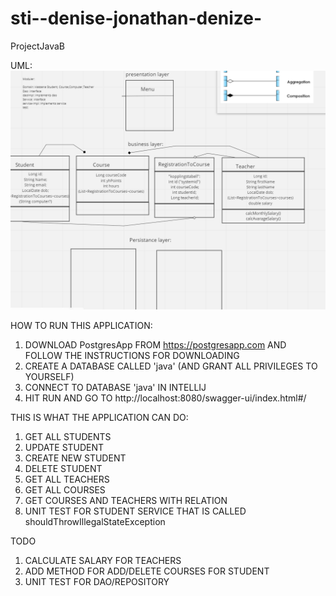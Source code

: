 # sti--denise-jonathan-denize-
ProjectJavaB

UML:
![img.png](img.png)

HOW TO RUN THIS APPLICATION:
1. DOWNLOAD PostgresApp FROM https://postgresapp.com AND FOLLOW THE INSTRUCTIONS FOR DOWNLOADING
2. CREATE A DATABASE CALLED 'java' (AND GRANT ALL PRIVILEGES TO YOURSELF)
3. CONNECT TO DATABASE 'java' IN INTELLIJ
4. HIT RUN AND GO TO http://localhost:8080/swagger-ui/index.html#/


THIS IS WHAT THE APPLICATION CAN DO:
1. GET ALL STUDENTS
2. UPDATE STUDENT
3. CREATE NEW STUDENT
4. DELETE STUDENT
5. GET ALL TEACHERS
6. GET ALL COURSES
7. GET COURSES AND TEACHERS WITH RELATION
8. UNIT TEST FOR STUDENT SERVICE THAT IS CALLED shouldThrowIllegalStateException

TODO
1. CALCULATE SALARY FOR TEACHERS
2. ADD METHOD FOR ADD/DELETE COURSES FOR STUDENT  
3. UNIT TEST FOR DAO/REPOSITORY
